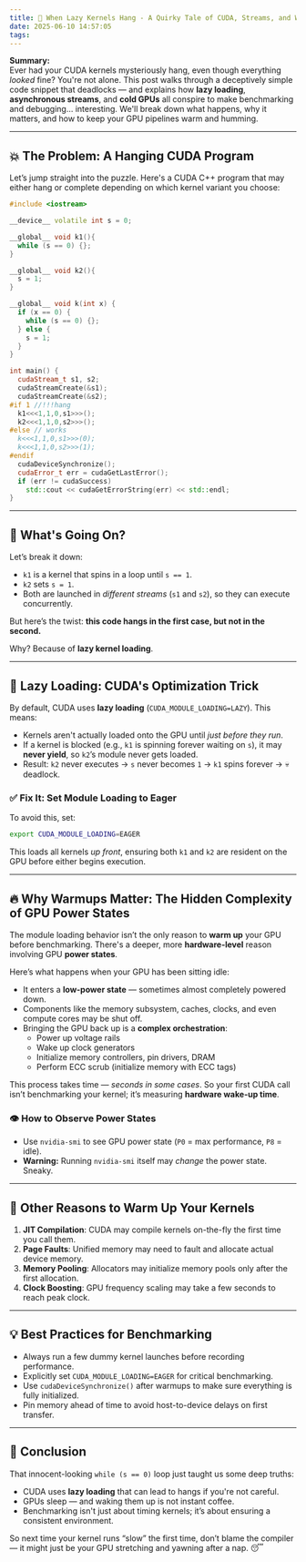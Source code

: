```yaml
---
title: 🧠 When Lazy Kernels Hang - A Quirky Tale of CUDA, Streams, and Warmups
date: 2025-06-10 14:57:05
tags:
---
```


**Summary:**  
Ever had your CUDA kernels mysteriously hang, even though everything *looked* fine? You're not alone. This post walks through a deceptively simple code snippet that deadlocks — and explains how **lazy loading**, **asynchronous streams**, and **cold GPUs** all conspire to make benchmarking and debugging... interesting. We'll break down what happens, why it matters, and how to keep your GPU pipelines warm and humming.

<!-- more -->

---


## 💥 The Problem: A Hanging CUDA Program

Let’s jump straight into the puzzle. Here's a CUDA C++ program that may either hang or complete depending on which kernel variant you choose:

```cpp
#include <iostream>

__device__ volatile int s = 0;

__global__ void k1(){
  while (s == 0) {};
}

__global__ void k2(){
  s = 1;
}

__global__ void k(int x) {
  if (x == 0) {
    while (s == 0) {};
  } else {
    s = 1;
  }
}

int main() {
  cudaStream_t s1, s2;
  cudaStreamCreate(&s1);
  cudaStreamCreate(&s2);
#if 1 //!!!hang
  k1<<<1,1,0,s1>>>();
  k2<<<1,1,0,s2>>>();
#else // works
  k<<<1,1,0,s1>>>(0);
  k<<<1,1,0,s2>>>(1);
#endif
  cudaDeviceSynchronize();
  cudaError_t err = cudaGetLastError();
  if (err != cudaSuccess)
    std::cout << cudaGetErrorString(err) << std::endl;
}
```

---

## 🧪 What's Going On?

Let’s break it down:

- `k1` is a kernel that spins in a loop until `s == 1`.
- `k2` sets `s = 1`.
- Both are launched in *different streams* (`s1` and `s2`), so they can execute concurrently.

But here’s the twist: **this code hangs in the first case, but not in the second.**

Why? Because of **lazy kernel loading**.

---

## 🐢 Lazy Loading: CUDA's Optimization Trick

By default, CUDA uses **lazy loading** (`CUDA_MODULE_LOADING=LAZY`). This means:

- Kernels aren't actually loaded onto the GPU until *just before they run*.
- If a kernel is blocked (e.g., `k1` is spinning forever waiting on `s`), it may **never yield**, so `k2`’s module never gets loaded.
- Result: `k2` never executes → `s` never becomes `1` → `k1` spins forever → 💀 deadlock.

### ✅ Fix It: Set Module Loading to Eager

To avoid this, set:

```bash
export CUDA_MODULE_LOADING=EAGER
```

This loads all kernels *up front*, ensuring both `k1` and `k2` are resident on the GPU before either begins execution.

---

## 🔥 Why Warmups Matter: The Hidden Complexity of GPU Power States

The module loading behavior isn’t the only reason to **warm up** your GPU before benchmarking. There's a deeper, more **hardware-level** reason involving GPU **power states**.

Here’s what happens when your GPU has been sitting idle:

- It enters a **low-power state** — sometimes almost completely powered down.
- Components like the memory subsystem, caches, clocks, and even compute cores may be shut off.
- Bringing the GPU back up is a **complex orchestration**:
  - Power up voltage rails
  - Wake up clock generators
  - Initialize memory controllers, pin drivers, DRAM
  - Perform ECC scrub (initialize memory with ECC tags)

This process takes time — *seconds in some cases*. So your first CUDA call isn’t benchmarking your kernel; it’s measuring **hardware wake-up time**.

### 👁️ How to Observe Power States
- Use `nvidia-smi` to see GPU power state (`P0` = max performance, `P8` = idle).
- **Warning:** Running `nvidia-smi` itself may *change* the power state. Sneaky.

---

## 🧠 Other Reasons to Warm Up Your Kernels

1. **JIT Compilation**: CUDA may compile kernels on-the-fly the first time you call them.
2. **Page Faults**: Unified memory may need to fault and allocate actual device memory.
3. **Memory Pooling**: Allocators may initialize memory pools only after the first allocation.
4. **Clock Boosting**: GPU frequency scaling may take a few seconds to reach peak clock.

---

## 💡 Best Practices for Benchmarking

- Always run a few dummy kernel launches before recording performance.
- Explicitly set `CUDA_MODULE_LOADING=EAGER` for critical benchmarking.
- Use `cudaDeviceSynchronize()` after warmups to make sure everything is fully initialized.
- Pin memory ahead of time to avoid host-to-device delays on first transfer.

---

## 🎯 Conclusion

That innocent-looking `while (s == 0)` loop just taught us some deep truths:

- CUDA uses **lazy loading** that can lead to hangs if you're not careful.
- GPUs sleep — and waking them up is not instant coffee.
- Benchmarking isn't just about timing kernels; it’s about ensuring a consistent environment.

So next time your kernel runs “slow” the first time, don’t blame the compiler — it might just be your GPU stretching and yawning after a nap. 😴
